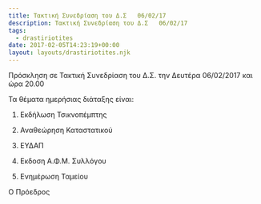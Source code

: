 ```yaml
---
title: Τακτική Συνεδρίαση του Δ.Σ   06/02/17
description: Τακτική Συνεδρίαση του Δ.Σ   06/02/17
tags:
  - drastiriotites
date: 2017-02-05T14:23:19+00:00
layout: layouts/drastiriotites.njk
---
```


<!-- excerpt -->
Πρόσκληση σε Τακτική Συνεδρίαση του Δ.Σ. την Δευτέρα 06/02/2017 και ώρα 20.00

Τα θέματα ημερήσιας διάταξης είναι:

 

1. Εκδήλωση Τσικνοπέμπτης

2. Αναθεώρηση Καταστατικού

3. ΕΥΔΑΠ

4. Εκδοση Α.Φ.Μ. Συλλόγου

5. Ενημέρωση Ταμείου

 

Ο Πρόεδρος
